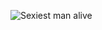 ![Sexiest man alive](https://media-exp1.licdn.com/dms/image/C5603AQEw7Voj6S6ewA/profile-displayphoto-shrink_800_800/0/1638232127366?e=1649894400&v=beta&t=ZPDfv0fO12u31khQBUtR9sSPEXRTpt7FMaKVOiZoq7c)

